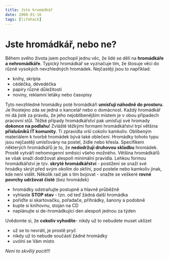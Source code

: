 ```yaml
---
title: Jste hromádkář
date: 2008-01-16
tags: [lifehack]
---
```


# Jste hromádkář, nebo ne?

Během svého života jsem pochopil jednu věc, že lidé se dělí na **hromádkáře a nehromádkáře**. 
Typický hromádkář se vyznačuje tím, že štosuje věci do různě vysokých nevzhledných hromádek.
Nejčastěji jsou to například:

- knihy, skripta
- cédéčka, dévedéčka
- papíry různé důležitosti
- noviny, reklamní letáky nebo časopisy

Tyto nevzhledné hromádky poté hromádkáři **umísťují náhodně do prostoru.** Je
lhostejno zda se jedná o kancelář nebo o domácnost. Každý hromádkář mi dá
jistě za pravdu, že jeho nejoblíbenějším místem je v obou případech pracovní stůl. 
Těžké případy hromádkářství pak umísťují své hromady **dokonce na podlahu**! 
Zvláště těžkými formami hromádkářství trpí většina **příslušníků IT komunity**. 
Ti zpravidla vrší cokoliv kamkoliv.  Oblíbeným materiálem k tvorbě hromádek bývá 
také oblečení. Hromádky tohoto typu jsou nejčastěji umísťovány na postel, židle 
nebo křesla. Specifikem některých hromádkářů je to, že **nedodržují druhovou skladbu** hromádek.
Prostě vytváří nehomogenní směsici všeho možného. Většina hromádkářů se však 
snaží dodržovat alespoň minimální pravidla. Lehkou formou hromádkářství je tzv.
**skryté hromádkářství** - postižení se snaží své hroádky skrýt před svým okolím 
do skříní, pod postele nebo kamkoliv jinak, kde není vidět. Několik rad jak s tím 
bojovat - snažte se veškeré **rovné povrchy udržovat čisté** (bez hromádek)
 
- hromádky odstraňujte postupně a hlavně průběžně
- vyhlaste **STOP stav** - tzn. od teď žádná další hromádka
- pořiďte si skartovačku, pořadače, přihrádky, šanony a podobně
- kupte si knihovnu, stojan na CD
- naplánujte si de-hromádkující den alespoň jednou za týden

Uvědomte si, že **cokoliv vyhodíte**- nikdy už to nebudete muset uklízet
 
- už se to nevrátí, je prostě pryč
- nikdy už to nebude součástí žádné hromádky
- uvólní se Vám místo

*Není to skvělý pocit!!!*
